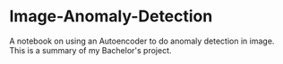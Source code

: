 # Image-Anomaly-Detection
A notebook on using an Autoencoder to do anomaly detection in image. This is a summary of my Bachelor's project.
